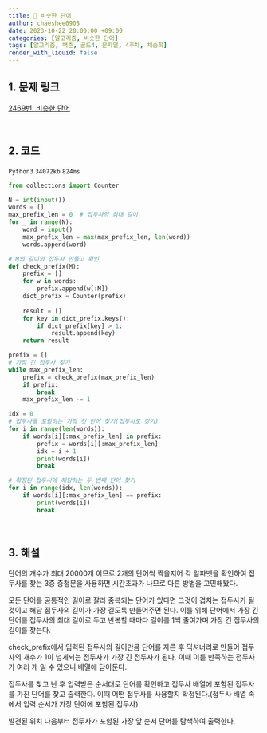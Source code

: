 ```yaml
---
title: 🐹 비슷한 단어
author: chaeshee0908
date: 2023-10-22 20:00:00 +09:00
categories: [알고리즘, 비슷한 단어]
tags: [알고리즘, 백준, 골드4, 문자열, 4주차, 채승희]
render_with_liquid: false
---
```


## 1. 문제 링크

[2469번: 비슷한 단어](https://www.acmicpc.net/problem/2179)

<br>

## 2. 코드

`Python3` `34072kb` `824ms`

```python
from collections import Counter

N = int(input())
words = []
max_prefix_len = 0  # 접두사의 최대 길이
for _ in range(N):
    word = input()
    max_prefix_len = max(max_prefix_len, len(word))
    words.append(word)

# M의 길이의 접두사 만들고 확인 
def check_prefix(M):
    prefix = []
    for w in words:
        prefix.append(w[:M])
    dict_prefix = Counter(prefix)
    
    result = []
    for key in dict_prefix.keys():
        if dict_prefix[key] > 1:
            result.append(key)
    return result

prefix = []
# 가장 긴 접두사 찾기
while max_prefix_len:
    prefix = check_prefix(max_prefix_len)
    if prefix:
        break
    max_prefix_len -= 1

idx = 0
# 접두사를 포함하는 가장 첫 단어 찾기(접두사도 찾기)
for i in range(len(words)):
    if words[i][:max_prefix_len] in prefix:
        prefix = words[i][:max_prefix_len]
        idx = i + 1
        print(words[i])
        break

# 확정된 접두사에 해당하는 두 번째 단어 찾기
for i in range(idx, len(words)):
    if words[i][:max_prefix_len] == prefix:
        print(words[i])
        break
```

<br>

## 3. 해설

단어의 개수가 최대 20000개 이므로 2개의 단어씩 짝을지어 각 알파벳을 확인하여 접두사를 찾는 3중 중첩문을 사용하면 시간초과가 나므로 다른 방법을 고민해봤다. 

모든 단어를 공통적인 길이로 잘라 중복되는 단어가 있다면 그것이 겹치는 접두사가 될 것이고 해당 접두사의 길이가 가장 길도록 만들어주면 된다. 이를 위해 단어에서 가장 긴 단어를 접두사의 최대 길이로 두고 반복할 때마다 길이를 1씩 줄여가며 가장 긴 접두사의 길이를 찾는다.

check_prefix에서 입력된 접두사의 길이만큼 단어를 자른 후 딕셔너리로 만들어 접두사의 개수가 1이 넘게되는 접두사가 가장 긴 접두사가 된다. 이때 이를 만족하는 접두사가 여러 개 일 수 있으니 배열에 담아둔다.

접두사를 찾고 난 후 입력받은 순서대로 단어를 확인하고 접두사 배열에 포함된 접두사를 가진 단어를 찾고 출력한다. 이때 어떤 접두사를 사용할지 확정된다.(접두사 배열 속에서 입력 순서가 가장 단어에 포함된 접두사)

발견된 위치 다음부터 접두사가 포함된 가장 앞 순서 단어를 탐색하여 출력한다.